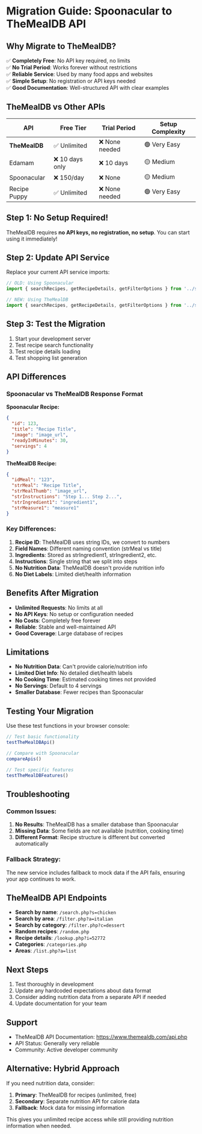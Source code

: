 # Migration Guide: Spoonacular to TheMealDB API

## Why Migrate to TheMealDB?

✅ **Completely Free**: No API key required, no limits  
✅ **No Trial Period**: Works forever without restrictions  
✅ **Reliable Service**: Used by many food apps and websites  
✅ **Simple Setup**: No registration or API keys needed  
✅ **Good Documentation**: Well-structured API with clear examples  

## TheMealDB vs Other APIs

| API | Free Tier | Trial Period | Setup Complexity |
|-----|-----------|--------------|------------------|
| **TheMealDB** | ✅ Unlimited | ❌ None needed | 🟢 Very Easy |
| Edamam | ❌ 10 days only | ❌ 10 days | 🟡 Medium |
| Spoonacular | ❌ 150/day | ❌ None | 🟡 Medium |
| Recipe Puppy | ✅ Unlimited | ❌ None needed | 🟢 Very Easy |

## Step 1: No Setup Required!

TheMealDB requires **no API keys, no registration, no setup**. You can start using it immediately!

## Step 2: Update API Service

Replace your current API service imports:

```typescript
// OLD: Using Spoonacular
import { searchRecipes, getRecipeDetails, getFilterOptions } from '../services/apiService';

// NEW: Using TheMealDB
import { searchRecipes, getRecipeDetails, getFilterOptions } from '../services/themealdbApiService';
```

## Step 3: Test the Migration

1. Start your development server
2. Test recipe search functionality
3. Test recipe details loading
4. Test shopping list generation

## API Differences

### Spoonacular vs TheMealDB Response Format

**Spoonacular Recipe:**
```json
{
  "id": 123,
  "title": "Recipe Title",
  "image": "image_url",
  "readyInMinutes": 30,
  "servings": 4
}
```

**TheMealDB Recipe:**
```json
{
  "idMeal": "123",
  "strMeal": "Recipe Title",
  "strMealThumb": "image_url",
  "strInstructions": "Step 1... Step 2...",
  "strIngredient1": "ingredient1",
  "strMeasure1": "measure1"
}
```

### Key Differences:

1. **Recipe ID**: TheMealDB uses string IDs, we convert to numbers
2. **Field Names**: Different naming convention (strMeal vs title)
3. **Ingredients**: Stored as strIngredient1, strIngredient2, etc.
4. **Instructions**: Single string that we split into steps
5. **No Nutrition Data**: TheMealDB doesn't provide nutrition info
6. **No Diet Labels**: Limited diet/health information

## Benefits After Migration

- **Unlimited Requests**: No limits at all
- **No API Keys**: No setup or configuration needed
- **No Costs**: Completely free forever
- **Reliable**: Stable and well-maintained API
- **Good Coverage**: Large database of recipes

## Limitations

- **No Nutrition Data**: Can't provide calorie/nutrition info
- **Limited Diet Info**: No detailed diet/health labels
- **No Cooking Time**: Estimated cooking times not provided
- **No Servings**: Default to 4 servings
- **Smaller Database**: Fewer recipes than Spoonacular

## Testing Your Migration

Use these test functions in your browser console:

```javascript
// Test basic functionality
testTheMealDBApi()

// Compare with Spoonacular
compareApis()

// Test specific features
testTheMealDBFeatures()
```

## Troubleshooting

### Common Issues:

1. **No Results**: TheMealDB has a smaller database than Spoonacular
2. **Missing Data**: Some fields are not available (nutrition, cooking time)
3. **Different Format**: Recipe structure is different but converted automatically

### Fallback Strategy:

The new service includes fallback to mock data if the API fails, ensuring your app continues to work.

## TheMealDB API Endpoints

- **Search by name**: `/search.php?s=chicken`
- **Search by area**: `/filter.php?a=italian`
- **Search by category**: `/filter.php?c=dessert`
- **Random recipes**: `/random.php`
- **Recipe details**: `/lookup.php?i=52772`
- **Categories**: `/categories.php`
- **Areas**: `/list.php?a=list`

## Next Steps

1. Test thoroughly in development
2. Update any hardcoded expectations about data format
3. Consider adding nutrition data from a separate API if needed
4. Update documentation for your team

## Support

- TheMealDB API Documentation: https://www.themealdb.com/api.php
- API Status: Generally very reliable
- Community: Active developer community

## Alternative: Hybrid Approach

If you need nutrition data, consider:

1. **Primary**: TheMealDB for recipes (unlimited, free)
2. **Secondary**: Separate nutrition API for calorie data
3. **Fallback**: Mock data for missing information

This gives you unlimited recipe access while still providing nutrition information when needed.

